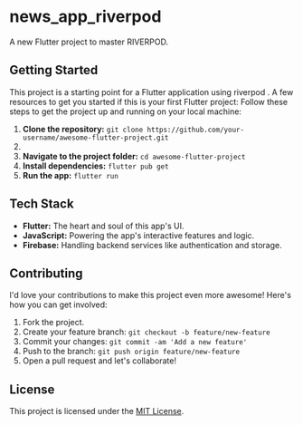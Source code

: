 # news_app_riverpod

A new Flutter project to master RIVERPOD.
## Getting Started

This project is a starting point for a Flutter application using riverpod .
A few resources to get you started if this is your first Flutter project:
Follow these steps to get the project up and running on your local machine:
1. **Clone the repository:** `git clone https://github.com/your-username/awesome-flutter-project.git`
2. 
3. **Navigate to the project folder:** `cd awesome-flutter-project`
4. **Install dependencies:** `flutter pub get`
5. **Run the app:** `flutter run`
## Tech Stack
- **Flutter:** The heart and soul of this app's UI.
- **JavaScript:** Powering the app's interactive features and logic.
- **Firebase:** Handling backend services like authentication and storage.

## Contributing

I'd love your contributions to make this project even more awesome! Here's how you can get involved:

1. Fork the project.
2. Create your feature branch: `git checkout -b feature/new-feature`
3. Commit your changes: `git commit -am 'Add a new feature'`
4. Push to the branch: `git push origin feature/new-feature`
5. Open a pull request and let's collaborate!


## License


This project is licensed under the [MIT License](LICENSE).
